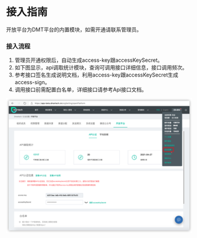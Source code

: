 # 接入指南

  开放平台为DMT平台的内置模块，如需开通请联系管理员。



### 接入流程

1. 管理员开通权限后，自动生成access-key跟accessKeySecret。
2. 如下图显示，api调取统计模块，查询可调用接口详细信息，接口调用频次。
3. 参考接口签名生成说明文档，利用access-key跟accessKeySecret生成access-sign。
4. 调用接口前需配置白名单，详细接口请参考Api接口文档。

![](../../.gitbook/assets/image%20%28630%29.png)



